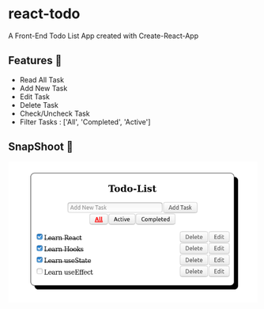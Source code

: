 # react-todo 
A Front-End Todo List App created with Create-React-App


## Features 🧰
- Read All Task
- Add New Task
- Edit Task
- Delete Task
- Check/Uncheck Task
- Filter Tasks : ['All', 'Completed', 'Active']

## SnapShoot 📸
<!-- ![Todo-Snap](snapshoot/todo-snap.png) -->
![Todo-Snap](snapshoot/screenshot-2.png)

